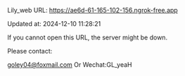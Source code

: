 Lily_web URL: https://ae6d-61-165-102-156.ngrok-free.app

Updated at: 2024-12-10 11:28:21

If you cannot open this URL, the server might be down.

Please contact: 

goley04@foxmail.com Or Wechat:GL_yeaH